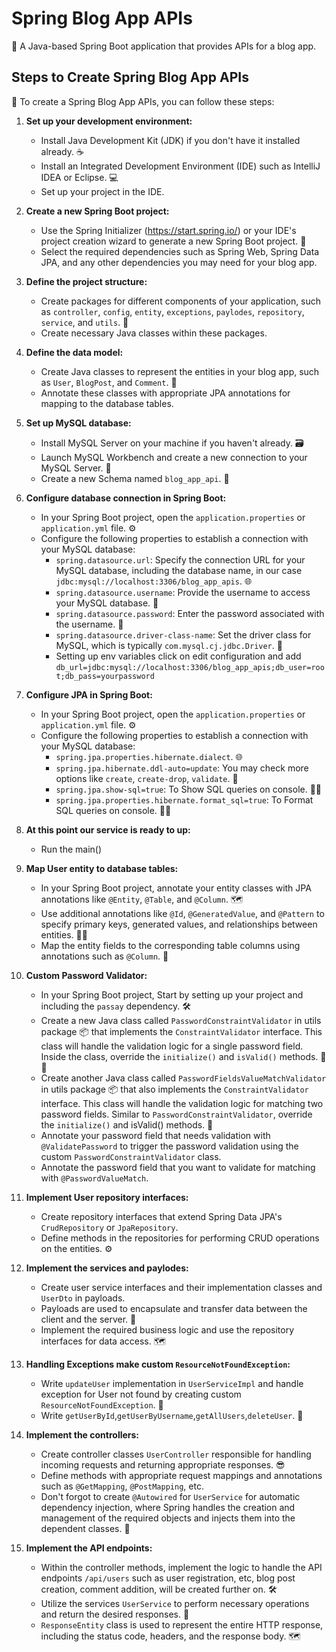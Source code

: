 # Spring Blog App APIs

🌱 A Java-based Spring Boot application that provides APIs for a blog app.

## Steps to Create Spring Blog App APIs

🚀 To create a Spring Blog App APIs, you can follow these steps:

1. **Set up your development environment:**
    - Install Java Development Kit (JDK) if you don't have it installed already. ☕
    - Install an Integrated Development Environment (IDE) such as IntelliJ IDEA or Eclipse. 💻
    - Set up your project in the IDE.

2. **Create a new Spring Boot project:**
    - Use the Spring Initializer (https://start.spring.io/) or your IDE's project creation wizard to generate a new Spring Boot project. 🌱
    - Select the required dependencies such as Spring Web, Spring Data JPA, and any other dependencies you may need for your blog app.

3. **Define the project structure:**
    - Create packages for different components of your application, such as `controller`, `config`, `entity`, `exceptions`, `paylodes`, `repository`, `service`, and `utils`. 📁
    - Create necessary Java classes within these packages.

4. **Define the data model:**
    - Create Java classes to represent the entities in your blog app, such as `User`, `BlogPost`, and `Comment`. 📝
    - Annotate these classes with appropriate JPA annotations for mapping to the database tables.

5. **Set up MySQL database:**
   - Install MySQL Server on your machine if you haven't already. 🗃️
   - Launch MySQL Workbench and create a new connection to your MySQL Server. 🚀
   - Create a new Schema named `blog_app_api`. 📝

6. **Configure database connection in Spring Boot:**
   - In your Spring Boot project, open the `application.properties` or `application.yml` file. ⚙️
   - Configure the following properties to establish a connection with your MySQL database:
      - `spring.datasource.url`: Specify the connection URL for your MySQL database, including the database name, in our case `jdbc:mysql://localhost:3306/blog_app_apis`. 🌐
      - `spring.datasource.username`: Provide the username to access your MySQL database. 👤
      - `spring.datasource.password`: Enter the password associated with the username. 🔑
      - `spring.datasource.driver-class-name`: Set the driver class for MySQL, which is typically `com.mysql.cj.jdbc.Driver`. 🚗
      - Setting up env variables click on edit configuration and add `db_url=jdbc:mysql://localhost:3306/blog_app_apis;db_user=root;db_pass=yourpassword`

7. **Configure JPA in Spring Boot:**
    - In your Spring Boot project, open the `application.properties` or `application.yml` file. ⚙️
    - Configure the following properties to establish a connection with your MySQL database:
        - `spring.jpa.properties.hibernate.dialect`. 🌐
        - `spring.jpa.hibernate.ddl-auto=update`: You may check more options like `create`, `create-drop`, `validate`. 👤
        - `spring.jpa.show-sql=true`: To Show SQL queries on console. 🧑‍💻
        - `spring.jpa.properties.hibernate.format_sql=true`: To Format SQL queries on console. 🧑‍💻

8. **At this point our service is ready to up:**
    - Run the main()
   
9. **Map User entity to database tables:**
    - In your Spring Boot project, annotate your entity classes with JPA annotations like `@Entity`, `@Table`, and `@Column`. 🗺️
    - Use additional annotations like `@Id`, `@GeneratedValue`, and `@Pattern` to specify primary keys, generated values, and relationships between entities. 🔑🔄
    - Map the entity fields to the corresponding table columns using annotations such as `@Column`. 🔗

10. **Custom Password Validator:**
    - In your Spring Boot project, Start by setting up your project and including the `passay` dependency. 🛠️
    - Create a new Java class called `PasswordConstraintValidator` in utils package 📦 that implements the `ConstraintValidator` interface. This class will handle the validation logic for a single password field. Inside the class, override the `initialize()` and `isValid()` methods. 🔑🔄
    - Create another Java class called `PasswordFieldsValueMatchValidator` in utils package 📦 that also implements the `ConstraintValidator` interface. This class will handle the validation logic for matching two password fields. Similar to `PasswordConstraintValidator`, override the `initialize()` and isValid() methods. 🔗
    - Annotate your password field that needs validation with `@ValidatePassword` to trigger the password validation using the custom `PasswordConstraintValidator` class.
    - Annotate the password field that you want to validate for matching with `@PasswordValueMatch`.

11. **Implement User repository interfaces:**
    - Create repository interfaces that extend Spring Data JPA's `CrudRepository` or `JpaRepository`.
    - Define methods in the repositories for performing CRUD operations on the entities. ⚙️

12. **Implement the services and paylodes:**
    - Create user service interfaces and their implementation classes and `UserDto` in payloads.
    - Payloads are used to encapsulate and transfer data between the client and the server. 🔐
    - Implement the required business logic and use the repository interfaces for data access. 🗺️

13. **Handling Exceptions make custom `ResourceNotFoundException`:**
    - Write `updateUser` implementation in `UserServiceImpl` and handle exception for User not found by creating custom `ResourceNotFoundException`. 🙈
    - Write `getUserById`,`getUserByUsername`,`getAllUsers`,`deleteUser`. 📰

14. **Implement the controllers:**
    - Create controller classes `UserController` responsible for handling incoming requests and returning appropriate responses. 😎
    - Define methods with appropriate request mappings and annotations such as `@GetMapping`, `@PostMapping`, etc.
    - Don't forgot to create `@Autowired` for `UserService` for automatic dependency injection, where Spring handles the creation and management of the required objects and injects them into the dependent classes. 🔗

15. **Implement the API endpoints:**
    - Within the controller methods, implement the logic to handle the API endpoints `/api/users` such as user registration, etc, blog post creation, comment addition, will be created further on. 🛠️
    - Utilize the services `UserService` to perform necessary operations and return the desired responses. 📰
    - `ResponseEntity` class is used to represent the entire HTTP response, including the status code, headers, and the response body. 🗺️

